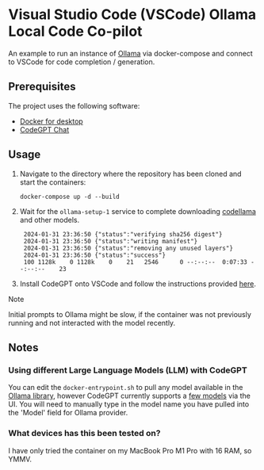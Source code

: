 # Visual Studio Code (VSCode) Ollama Local Code Co-pilot

An example to run an instance of [Ollama](https://ollama.ai/) via docker-compose and connect to VSCode for code completion / generation.

## Prerequisites

The project uses the following software:
* [Docker for desktop](https://www.docker.com/products/docker-desktop/)
* [CodeGPT Chat](https://marketplace.visualstudio.com/items?itemName=DanielSanMedium.dscodegpt)

## Usage

1. Navigate to the directory where the repository has been cloned and start the containers:

   ```commandline
   docker-compose up -d --build
   ```

2. Wait for the `ollama-setup-1` service to complete downloading [codellama](https://ollama.ai/library/codellama) and other models.

   ```commandline
    2024-01-31 23:36:50 {"status":"verifying sha256 digest"}
    2024-01-31 23:36:50 {"status":"writing manifest"}
    2024-01-31 23:36:50 {"status":"removing any unused layers"}
    2024-01-31 23:36:50 {"status":"success"}
    100 1128k    0 1128k    0    21   2546      0 --:--:--  0:07:33 --:--:--    23
   ```

3. Install CodeGPT onto VSCode and follow the instructions provided [here](https://docs.codegpt.co/docs/tutorial-ai-providers/ollama).

> [!NOTE]
> Initial prompts to Ollama might be slow, if the container was not previously running and not interacted with the model recently.

## Notes

### Using different Large Language Models (LLM) with CodeGPT

You can edit the `docker-entrypoint.sh` to pull any model available in the [Ollama library](https://ollama.ai/library), however CodeGPT currently
supports a [few models](https://docs.codegpt.co/docs/tutorial-ai-providers/ollama) via the UI. You will need to manually type in the model name you
have pulled into the 'Model' field for Ollama provider.

### What devices has this been tested on?

I have only tried the container on my MacBook Pro M1 Pro with 16 RAM, so YMMV.
